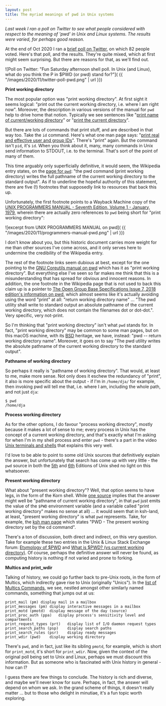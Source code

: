 ```yaml
---
layout: post
title: The myriad meanings of pwd in Unix systems
---
```


_Last week I ran a poll on Twitter to see what people considered with respect to the meaning of 'pwd' in Unix and Linux systems. The results were varied, for perhaps good reason._

At the end of Oct 2020 I ran a [brief poll on Twitter](/tweets/qmacro/status/1322567992551624705/), on which 82 people voted. Here's that poll, and the results. They're quite mixed, which at first might seem surprising. But there are reasons for that, as we'll find out.

![Poll on Twitter: "Fun Saturday afternoon shell poll. In Unix (and Linux), what do you think the P in $PWD (or pwd) stand for?"]( {{ "/images/2020/11/twitter-poll-pwd.png" | url }})

**Print working directory**

The most popular option was "print working directory". At first sight it seems logical: "print out the current working directory, i.e. where I am right now". Moreover, the description in various versions of the manual for `pwd` help to drive home that notion. Typically we see sentences like "[print name of current/working directory](https://linux.die.net/man/1/pwd)" or "[print the current directory](https://www.mankier.com/1/pwd)".

But there are lots of commands that print stuff, and are described in that way too. Take the `id` command. Here's what one man page says: "[print real and effective user and group IDs](https://man7.org/linux/man-pages/man1/id.1.html)". There's "print" again. But the command isn't `pid`, it's `id`. When you think about it, many, many commands in Unix send information to STDOUT, i.e. to the terminal. That's sort of the point of many of them.

This time arguably only superficially definitive, it would seem, the Wikipedia entry states, on the [page for `pwd`](https://en.wikipedia.org/wiki/Pwd): "the pwd command (print working directory) writes the full pathname of the current working directory to the standard output". As if to underline the hopeful authority of this statement, there are five (!) footnotes that supposedly link to resources that back this up.

Unfortunately, the first footnote points to a Wayback Machine copy of the [UNIX PROGRAMMERS MANUAL - Seventh Edition, Volume 1 - January, 1979](https://web.archive.org/web/20050520231659/http://cm.bell-labs.com/7thEdMan/v7vol1.pdf), wherein there are actually zero references to `pwd` being short for "print working directory":

![excerpt from UNIX PROGRAMMERS MANUAL on pwd]( {{ "/images/2020/11/programmers-manual-pwd.png" | url }})

I don't know about you, but this historic document carries more weight for me than other sources I've come across, and it only serves here to undermine the credibility of the Wikipedia entry.

The rest of the footnote links seem dubious at best, except for the one pointing to the [GNU Coreutils manual on pwd](https://www.gnu.org/software/coreutils/manual/coreutils.html#pwd-invocation) which has it as "print working directory". But everything else I've seen so far makes me think that this is a misunderstanding that has spread for obvious and innocent reasons. In addition, the one footnote in the Wikipedia page that is not used to back this claim up is a pointer to [The Open Group Base Specifications Issue 7, 2018 edition's information on pwd](https://pubs.opengroup.org/onlinepubs/9699919799/utilities/pwd.html), which almost seems like it's actually avoiding using the word "print" at all: "return working directory name" ... "The pwd utility shall write to standard output an absolute pathname of the current working directory, which does not contain the filenames dot or dot-dot.". Very specific, very not-print.

So I'm thinking that "print working directory" isn't what `pwd` stands for. In fact, "print working directory" may be common to some man pages, but on this macOS machine, with its [BSD](https://en.wikipedia.org/wiki/Berkeley_Software_Distribution) heritage, we have, instead: "pwd -- return working directory name". Moreover, it goes on to say "The pwd utility writes the absolute pathname of the current working directory to the standard output".

**Pathname of working directory**

So perhaps it really is "pathname of working directory". That would, at least to me, make more sense. Not only does it eschew the redundancy of "print", it also is more specific about the output - if I'm in `/home/dja/` for example, then invoking pwd will tell me that, i.e. where I am, including the whole path, and not just `dja`:

```shell
$ pwd
/home/dja
```

**Process working directory**

As for the other options, I do favour "process working directory", mostly because it makes a lot of sense to me; every process in Unix has the concept of a current working directory, and that's exactly what I'm asking for when I'm in my shell process and enter `pwd` - there's a part in the video [Unix terminals and shells](https://youtu.be/hgFBRZmwpSM?t=165) that explains this very well.

I'd love to be able to point to some old Unix sources that definitively explain the answer, but unfortunately that search has come up with very little - the `pwd` source in both the [5th](https://minnie.tuhs.org/cgi-bin/utree.pl?file=V5/usr/source/s2/pwd.c) and [6th](https://github.com/yisooan/unix-v6/blob/master/source/s2/pwd.c) Editions of Unix shed no light on this whatsoever.

**Present working directory**

What about "present working directory"? Well, that option seems to have legs, in the form of the Korn shell. While [one source](https://northstar-www.dartmouth.edu/doc/solaris-forte/ipe-help/dbx/dbx88cc.html) implies that the answer might well be "pathname of current working directory", in that `pwd` just emits the value of the `$PWD` environment variable (and a variable called "print working directory" makes no sense at all) ... it would seem that in ksh-land, at least, "present working directory" is what `pwd` represents. Take, for example, the [ksh man page](https://osr507doc.xinuos.com/en/man/html.C/ksh.C.html) which states "PWD - The present working directory set by the cd command".

There's a ton of discussion, both direct and indirect, on this very question. Take for example these two entries in the Unix & Linux Stack Exchange forum: [Etymology of $PWD](https://unix.stackexchange.com/questions/399026/etymology-of-pwd) and [What is $PWD? (vs current working directory)](https://unix.stackexchange.com/questions/174990/what-is-pwd-vs-current-working-directory). Of course, perhaps the definitive answer will never be found, as computing history is nothing if not varied and prone to forking.

**Multics and print_wdir**

Talking of history, we could go further back to pre-Unix roots, in the form of Multics, which indirectly gave rise to Unix (originally "Unics"). In the [list of Multics Commands](https://multicians.org/multics-commands.html), we see, nestled amongst other similarly named commands, something that jumps out at us:

```
print_mail (pm)	display mail in a mailbox
print_messages (pm)	display interactive messages in a mailbox
print_motd (pmotd)	display message of the day (source)
print_proc_auth (ppa)	display process's sensitivity level and compartments
print_request_types (prt)	display list of I/O daemon request types
print_search_paths (psp)	display search paths
print_search_rules (psr)	display ready messages
print_wdir (pwd)	display working directory
```

There's `pwd`, and in fact, just like its sibling `pmotd`, for example, which is short for `print_motd`, it's short for `print_wdir`. Now, given the context of the original poll being set to Unix and Linux, perhaps we must discount this information. But as someone who is fascinated with Unix history in general - how can I?

I guess there are few things to conclude. The history is rich and diverse, and maybe we'll never know for sure. Perhaps, in fact, the answer will depend on whom we ask. In the grand scheme of things, it doesn't really matter ... but to those who delight in minutiae, it's a fun topic worth exploring.
